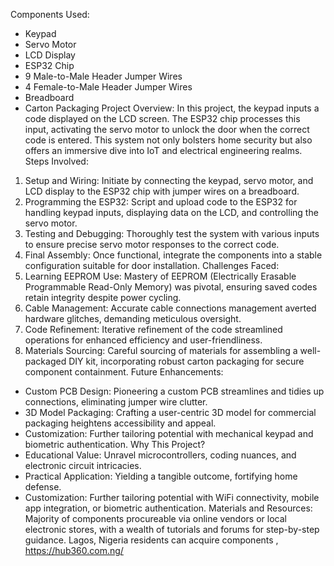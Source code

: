Components Used:
- Keypad
- Servo Motor
- LCD Display
- ESP32 Chip
- 9 Male-to-Male Header Jumper Wires
- 4 Female-to-Male Header Jumper Wires
- Breadboard
- Carton Packaging
Project Overview:
In this project, the keypad inputs a code displayed on the LCD screen. The ESP32 chip processes this input, activating the servo motor to unlock the door when the correct code is entered. This system not only bolsters home security but also offers an immersive dive into IoT and electrical engineering realms.
Steps Involved:
1. Setup and Wiring: Initiate by connecting the keypad, servo motor, and LCD display to the ESP32 chip with jumper wires on a breadboard.
2. Programming the ESP32: Script and upload code to the ESP32 for handling keypad inputs, displaying data on the LCD, and controlling the servo motor.
3. Testing and Debugging: Thoroughly test the system with various inputs to ensure precise servo motor responses to the correct code.
4. Final Assembly: Once functional, integrate the components into a stable configuration suitable for door installation.
Challenges Faced:
1. Learning EEPROM Use: Mastery of EEPROM (Electrically Erasable Programmable Read-Only Memory) was pivotal, ensuring saved codes retain integrity despite power cycling.
2. Cable Management: Accurate cable connections management averted hardware glitches, demanding meticulous oversight.
3. Code Refinement: Iterative refinement of the code streamlined operations for enhanced efficiency and user-friendliness.
4. Materials Sourcing: Careful sourcing of materials for assembling a well-packaged DIY kit, incorporating robust carton packaging for secure component containment.
Future Enhancements:
- Custom PCB Design: Pioneering a custom PCB streamlines and tidies up connections, eliminating jumper wire clutter.
- 3D Model Packaging: Crafting a user-centric 3D model for commercial packaging heightens accessibility and appeal.
- Customization: Further tailoring potential with mechanical keypad and biometric authentication.
Why This Project?
- Educational Value: Unravel microcontrollers, coding nuances, and electronic circuit intricacies.
- Practical Application: Yielding a tangible outcome, fortifying home defense.
- Customization: Further tailoring potential with WiFi connectivity, mobile app integration, or biometric authentication.
Materials and Resources: 
Majority of components procureable via online vendors or local electronic stores, with a wealth of tutorials and forums for step-by-step guidance. Lagos, Nigeria residents can acquire components , https://hub360.com.ng/
